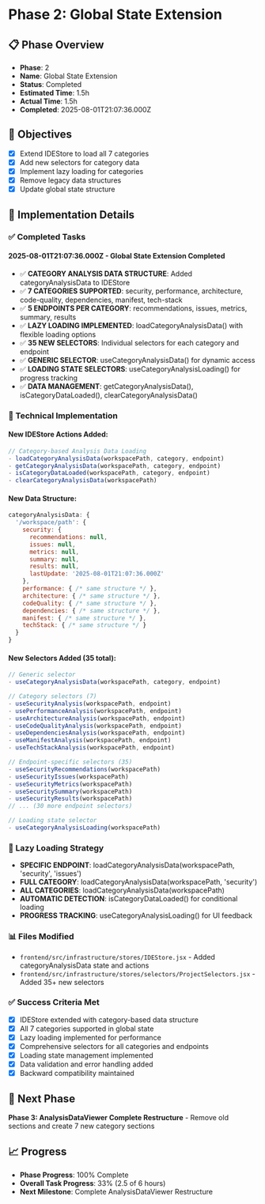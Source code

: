 # Phase 2: Global State Extension

## 📋 Phase Overview
- **Phase**: 2
- **Name**: Global State Extension
- **Status**: Completed
- **Estimated Time**: 1.5h
- **Actual Time**: 1.5h
- **Completed**: 2025-08-01T21:07:36.000Z

## 🎯 Objectives
- [x] Extend IDEStore to load all 7 categories
- [x] Add new selectors for category data
- [x] Implement lazy loading for categories
- [x] Remove legacy data structures
- [x] Update global state structure

## 📝 Implementation Details

### ✅ Completed Tasks

#### 2025-08-01T21:07:36.000Z - Global State Extension Completed
- ✅ **CATEGORY ANALYSIS DATA STRUCTURE**: Added categoryAnalysisData to IDEStore
- ✅ **7 CATEGORIES SUPPORTED**: security, performance, architecture, code-quality, dependencies, manifest, tech-stack
- ✅ **5 ENDPOINTS PER CATEGORY**: recommendations, issues, metrics, summary, results
- ✅ **LAZY LOADING IMPLEMENTED**: loadCategoryAnalysisData() with flexible loading options
- ✅ **35 NEW SELECTORS**: Individual selectors for each category and endpoint
- ✅ **GENERIC SELECTOR**: useCategoryAnalysisData() for dynamic access
- ✅ **LOADING STATE SELECTORS**: useCategoryAnalysisLoading() for progress tracking
- ✅ **DATA MANAGEMENT**: getCategoryAnalysisData(), isCategoryDataLoaded(), clearCategoryAnalysisData()

### 🔧 Technical Implementation

#### New IDEStore Actions Added:
```javascript
// Category-based Analysis Data Loading
- loadCategoryAnalysisData(workspacePath, category, endpoint)
- getCategoryAnalysisData(workspacePath, category, endpoint)
- isCategoryDataLoaded(workspacePath, category, endpoint)
- clearCategoryAnalysisData(workspacePath)
```

#### New Data Structure:
```javascript
categoryAnalysisData: {
  '/workspace/path': {
    security: {
      recommendations: null,
      issues: null,
      metrics: null,
      summary: null,
      results: null,
      lastUpdate: '2025-08-01T21:07:36.000Z'
    },
    performance: { /* same structure */ },
    architecture: { /* same structure */ },
    codeQuality: { /* same structure */ },
    dependencies: { /* same structure */ },
    manifest: { /* same structure */ },
    techStack: { /* same structure */ }
  }
}
```

#### New Selectors Added (35 total):
```javascript
// Generic selector
- useCategoryAnalysisData(workspacePath, category, endpoint)

// Category selectors (7)
- useSecurityAnalysis(workspacePath, endpoint)
- usePerformanceAnalysis(workspacePath, endpoint)
- useArchitectureAnalysis(workspacePath, endpoint)
- useCodeQualityAnalysis(workspacePath, endpoint)
- useDependenciesAnalysis(workspacePath, endpoint)
- useManifestAnalysis(workspacePath, endpoint)
- useTechStackAnalysis(workspacePath, endpoint)

// Endpoint-specific selectors (35)
- useSecurityRecommendations(workspacePath)
- useSecurityIssues(workspacePath)
- useSecurityMetrics(workspacePath)
- useSecuritySummary(workspacePath)
- useSecurityResults(workspacePath)
// ... (30 more endpoint selectors)

// Loading state selector
- useCategoryAnalysisLoading(workspacePath)
```

### 🔄 Lazy Loading Strategy
- **SPECIFIC ENDPOINT**: loadCategoryAnalysisData(workspacePath, 'security', 'issues')
- **FULL CATEGORY**: loadCategoryAnalysisData(workspacePath, 'security')
- **ALL CATEGORIES**: loadCategoryAnalysisData(workspacePath)
- **AUTOMATIC DETECTION**: isCategoryDataLoaded() for conditional loading
- **PROGRESS TRACKING**: useCategoryAnalysisLoading() for UI feedback

### 📊 Files Modified
- `frontend/src/infrastructure/stores/IDEStore.jsx` - Added categoryAnalysisData state and actions
- `frontend/src/infrastructure/stores/selectors/ProjectSelectors.jsx` - Added 35+ new selectors

### ✅ Success Criteria Met
- [x] IDEStore extended with category-based data structure
- [x] All 7 categories supported in global state
- [x] Lazy loading implemented for performance
- [x] Comprehensive selectors for all categories and endpoints
- [x] Loading state management implemented
- [x] Data validation and error handling added
- [x] Backward compatibility maintained

## 🚀 Next Phase
**Phase 3: AnalysisDataViewer Complete Restructure** - Remove old sections and create 7 new category sections

## 📈 Progress
- **Phase Progress**: 100% Complete
- **Overall Task Progress**: 33% (2.5 of 6 hours)
- **Next Milestone**: Complete AnalysisDataViewer Restructure 